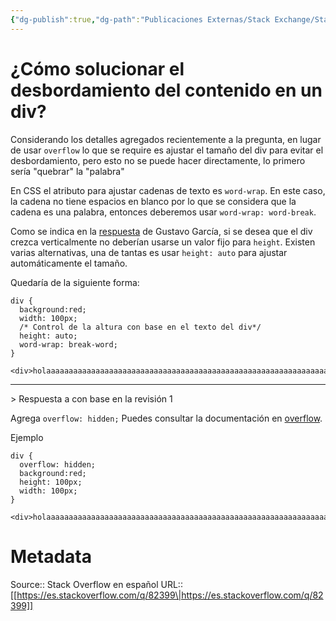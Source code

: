 ```yaml
---
{"dg-publish":true,"dg-path":"Publicaciones Externas/Stack Exchange/Stack Overflow en español/es.stackoverflow.com-82399.md","permalink":"/publicaciones-externas/stack-exchange/stack-overflow-en-espanol/es-stackoverflow-com-82399/","title":"¿Cómo solucionar el desbordamiento del contenido en un div?","hide":true,"noteIcon":"default","created":"2024-04-03T12:49:10.354-06:00","updated":"2024-04-05T16:43:51.532-06:00"}
---
```


# ¿Cómo solucionar el desbordamiento del contenido en un div?

Considerando los detalles agregados recientemente a la pregunta, en lugar de usar `overflow` lo que se require es ajustar el tamaño del div para evitar el desbordamiento, pero esto no se puede hacer directamente, lo primero sería "quebrar" la "palabra"

En CSS el atributo para ajustar cadenas de texto es `word-wrap`. En este caso, la cadena no tiene espacios en blanco por lo que se considera que la cadena es una palabra, entonces deberemos usar `word-wrap: word-break`.

Como se indica en la [respuesta][1] de Gustavo García, si se desea que el div crezca verticalmente no deberían usarse un valor fijo para `height`. Existen varias alternativas, una de tantas es usar `height: auto` para ajustar automáticamente el tamaño.

Quedaría de la siguiente forma:

<!-- begin snippet: js hide: false console: true babel: false -->

<!-- language: lang-css -->

    div {
      background:red;
      width: 100px;
      /* Control de la altura con base en el texto del div*/
      height: auto;
      word-wrap: break-word;
    }

<!-- language: lang-html -->

    <div>holaaaaaaaaaaaaaaaaaaaaaaaaaaaaaaaaaaaaaaaaaaaaaaaaaaaaaaaaaaaaaaaaaaaaaaaaaaaaaaaaaaaaaaaaaaaaaaaaaaaaaaaaaaaaaaaaaaaaaaaaaaaaaaaaaaaaaaaaaaaaaaaaaaaaaaaaaaaaaaaaaaaaaaaaaaaaaaaaaaaaaaaaaaaaaaaaaaaaaaaaaaaaaaaaaaaaaaaaa</div>

<!-- end snippet -->

<hr>
> Respuesta a con base en la revisión 1

Agrega `overflow: hidden;`  Puedes consultar la documentación en [overflow][2].

Ejemplo


<!-- begin snippet: js hide: false console: true babel: false -->

<!-- language: lang-css -->

    div {
      overflow: hidden;
      background:red;
      height: 100px;
      width: 100px;
    }

<!-- language: lang-html -->

    <div>holaaaaaaaaaaaaaaaaaaaaaaaaaaaaaaaaaaaaaaaaaaaaaaaaaaaaaaaaaaaaaaaaaaaaaaaaaaaaaaaaaaaaaaaaaaaaaaaaaaaaaaaaaaaaaaaaaaaaaaaaaaaaaaaaaaaaaaaaaaaaaaaaaaaaaaaaaaaaaaaaaaaaaaaaaaaaaaaaaaaaaaaaaaaaaaaaaaaaaaaaaaaaaaaaaaaaaaaaa</div>

<!-- end snippet -->


  [1]: https://es.stackoverflow.com/a/82480/65
  [2]: https://developer.mozilla.org/es/docs/Web/CSS/overflow

# Metadata
Source:: Stack Overflow en español
URL:: [[https://es.stackoverflow.com/q/82399\|https://es.stackoverflow.com/q/82399]]

